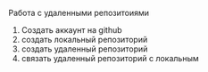 ﻿Работа с удаленными репозитоиями
1. Создать аккаунт на github
2. создать локальный репозиторий
3. создать удаленный репозиторий
4. связать удаленный репозиторий с локальным
